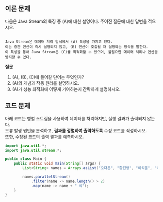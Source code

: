 ## 이론 문제
다음은 Java Stream의 특징 중 (A)에 대한 설명이다. 주어진 질문에 대한 답변을 적으시오.

```

Java Stream은 데이터 처리 방식에서 (A) 특성을 가지고 있다.
이는 중간 연산이 즉시 실행되지 않고, (B) 연산이 호출될 때 실행되는 방식을 말한다.
이 특성을 통해 Java Stream은 (C)를 최적화할 수 있으며, 불필요한 데이터 처리나 연산을 방지할 수 있다.

```
**질문**
1. (A), (B), (C)에 들어갈 단어는 무엇인가?
2. (A)의 개념과 작동 원리를 설명하시오.
3. (A)가 성능 최적화에 어떻게 기여하는지 간략하게 설명하시오.
 

## 코드 문제
아래 코드는 병렬 스트림을 사용하여 데이터를 처리하지만, 실행 결과가 출력되지 않는다.  
오류 발생 원인을 분석하고, **결과를 정렬하여 출력하도록** 수정 코드를 작성하시오.  
또한, 수정된 코드의 출력 결과를 예측하시오.

```java
import java.util.*;
import java.util.stream.*;

public class Main {
    public static void main(String[] args) {
        List<String> names = Arrays.asList("오다은", "황진영", "이석운", "박대신", "김기백");

        names.parallelStream()
            .filter(name -> name.length() > 2)
            .map(name -> name + " 씨");
    }
}
```
